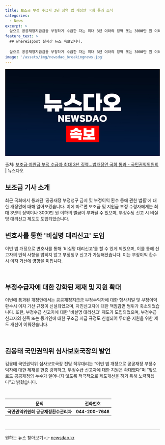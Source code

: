```yaml
---
title: 보조금 부정 수급자 3년 징역 법 개정안 국회 통과 소식
categories:
  - News
excerpt: >
  앞으로 공공재정지급금을 부정하게 수급한 자는 최대 3년 이하의 징역 또는 3000만 원 이하의 벌금에 처하게…
feature_text: >
  ## whereispost 실시간 뉴스 속보입니다.

  앞으로 공공재정지급금을 부정하게 수급한 자는 최대 3년 이하의 징역 또는 3000만 원 이하의 벌금에 처하게…
image: '/assets/img/newsdao_breakingnews.jpg'
---
```


![뉴스다오 속보](/assets/img/newsdao_breakingnews.jpg)

<p>출처: <a href="https://newsdao.kr/3343" rel="dofollow">보조금·지원금 부정 수급자 최대 3년 징역…법개정안 국회 통과 - 국민권익위원회</a> | 뉴스다오</p>

<h2>보조금 기사 소개</h2>
<p data-ke-size="size16">최근 국회에서 통과된 '공공재정 부정청구 금지 및 부정이익 환수 등에 관한 법률'에 대한 개정안에 대해 알아보겠습니다. 이에 따르면 보조금 및 지원금 부정 수령자에게는 최대 3년의 징역이나 3000만 원 이하의 벌금이 부과될 수 있으며, 부정수당 신고 시 비실명 대리신고 제도도 도입되었습니다.</p>

<h2>변호사를 통한 '비실명 대리신고' 도입</h2>
<p data-ke-size="size16">이번 법 개정으로 변호사를 통해 '비실명 대리신고'를 할 수 있게 되었으며, 이를 통해 신고자의 인적 사항을 밝히지 않고 부정청구 신고가 가능해졌습니다. 이는 부정이익 환수시 이자 가산에 영향을 미칩니다.</p>
<p data-ke-size="size16">&nbsp;</p>

<h2>부정수급자에 대한 강화된 제재 및 지원 확대</h2>
<p data-ke-size="size16">이번에 통과된 개정안에서는 공공재정지급금 부정수익자에 대한 형사처벌 및 부정이익 환수시 이자 가산 규정이 신설되었으며, 자진신고자에 대한 책임감면 범위가 축소되었습니다. 또한, 부정수급 신고자에 대한 '비실명 대리신고' 제도가 도입되었으며, 부정수급 신고자의 친족 또는 동거인에 대한 구조금 지급 규정도 신설되어 두터운 지원을 위한 제도 개선이 이뤄졌습니다.</p>
<p data-ke-size="size16">&nbsp;</p>

<h2>김응태 국민권익위 심사보호국장의 발언</h2>
<p data-ke-size="size16">김응태 국민권익위 심사보호국장 전담 직무대리는 “이번 법 개정으로 공공재정 부정수익자에 대한 제재를 한층 강화하고, 부정수급 신고자에 대한 지원은 확대했다”며 “앞으로도 공공재정의 누수가 일어나지 않도록 적극적으로 제도개선을 하기 위해 노력하겠다”고 밝혔습니다.</p>
<p data-ke-size="size16">&nbsp;</p>

<table>
    <thead>
        <tr>
            <th>문의</th>
            <th>전화번호</th>
        </tr>
    </thead>
    <tbody>
        <tr>
            <td style="text-align: center; height: 17px;"><b>국민권익위원회 공공재정환수관리과</b></td>
            <td style="text-align: center; height: 17px;"><b>044-200-7646</b></td>
        </tr>
    </tbody>
</table>
<p data-ke-size="size16">&nbsp;</p>
<hr> 

원하는 뉴스 찾아보기 👉 <a href="https://newsdao.kr" rel="dofollow">newsdao.kr</a>


